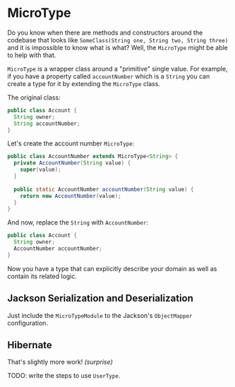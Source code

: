 # MicroType

Do you know when there are methods and constructors around the codebase that looks like `SomeClass(String one, String two, String three)` and it is impossible to know what is what? Well, the `MicroType` might be able to help with that.

`MicroType` is a wrapper class around a "primitive" single value. For example, if you have a property called `accountNumber` which is a `String` you can create a type for it by extending the `MicroType` class.

The original class:

```java
public class Account {
  String owner;
  String accountNumber;
}
```
Let's create the account number `MicroType`:

```java
public class AccountNumber extends MicroType<String> {
  private AccountNumber(String value) {
    super(value);
  }
  
  public static AccountNumber accountNumber(String value) {
    return new AccountNumber(value);
  }
}
```

And now, replace the `String` with `AccountNumber`:

```java
public class Account {
  String owner;
  AccountNumber accountNumber;
}
```
Now you have a type that can explicitly describe your domain as well as contain its related logic.

## Jackson Serialization and Deserialization

Just include the `MicroTypeModule` to the Jackson's `ObjectMapper` configuration.

## Hibernate

That's slightly more work! _(surprise)_

TODO: write the steps to use `UserType`.

